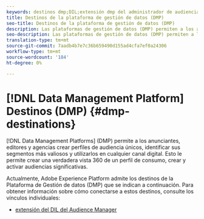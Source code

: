 ```yaml
---
keywords: destinos dmp;DIL;extensión dmp del administrador de audiencias;extensión dmp;plataforma de gestión de datos;destinos de plataforma de gestión de datos
title: Destinos de la plataforma de gestión de datos (DMP)
seo-title: Destinos de la plataforma de gestión de datos (DMP)
description: Las plataformas de gestión de datos (DMP) permiten a los anunciantes, editores y agencias crear perfiles de audiencia únicos, identificar los segmentos más valiosos y utilizarlos en cualquier canal digital. Esto le permite crear una verdadera vista 360 de un perfil de consumo, crear y activar audiencias significativas.
seo-description: Las plataformas de gestión de datos (DMP) permiten a los anunciantes, editores y agencias crear perfiles de audiencia únicos, identificar los segmentos más valiosos y utilizarlos en cualquier canal digital. Esto le permite crear una verdadera vista 360 de un perfil de consumo, crear y activar audiencias significativas.
translation-type: tm+mt
source-git-commit: 7aadb4b7e7c36b659490d155ad4cfa7ef0a24306
workflow-type: tm+mt
source-wordcount: '184'
ht-degree: 0%

---
```



# [!DNL Data Management Platform] Destinos (DMP)  {#dmp-destinations}

[!DNL Data Management Platforms] (DMP) permite a los anunciantes, editores y agencias crear perfiles de audiencia únicos, identificar sus segmentos más valiosos y utilizarlos en cualquier canal digital. Esto le permite crear una verdadera vista 360 de un perfil de consumo, crear y activar audiencias significativas.

Actualmente, Adobe Experience Platform admite los destinos de la Plataforma de Gestión de datos (DMP) que se indican a continuación. Para obtener información sobre cómo conectarse a estos destinos, consulte los vínculos individuales:

- [extensión del DIL del Audience Manager](./aam-dil-extension.md)
